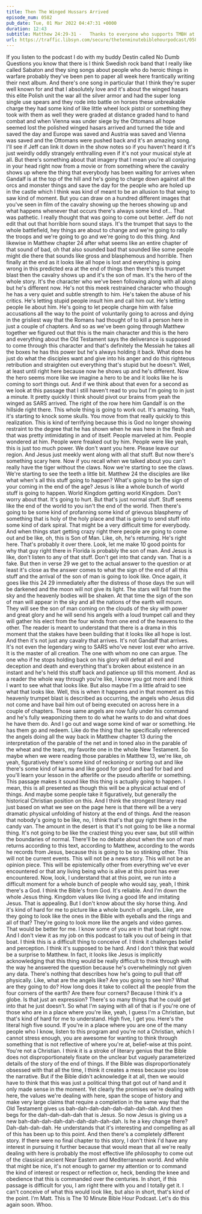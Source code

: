 ```yaml
---
title: Then The Winged Hussars Arrived
episode_num: 0582
pub_date: Tue, 01 Mar 2022 04:47:31 +0000
duration: 12:43
subtitle: Matthew 24:29-31 -   Thanks to everyone who supports TMBH at  You're the reason we can all do this together!  Music written and performed by .  
url: https://traffic.libsyn.com/secure/thetenminutebiblehourpodcast/0582_-_Then_The_Winged_Hussars_Arrived.mp3
---
```


 If you listen to the podcast I do with my buddy Destin called No Dumb Questions you know that there is I think Swedish rock band that I really like called Sabaton and they sing songs about people who do heroic things in warfare probably they've been pen to paper all week here frantically writing their next album. And there's one song in particular that I think they're super well known for and that I absolutely love and it's about the winged hasars this elite Polish unit the war all the silver armor and had the super long single use spears and they rode into battle on horses these unbreakable charge they had some kind of like little wheel lock pistol or something they took with them as well they were graded at distance graded hand to hand combat and when Vienna was under siege by the Ottomans all hope seemed lost the polished winged hasars arrived and turned the tide and saved the day and Europe was saved and Austria was saved and Vienna was saved and the Ottomans were pushed back and it's an amazing song. I'll see if Jeff can link it down in the show notes so if you haven't heard it it's just weirdly oddly strangely enthralling even if it's not your musical style at all. But there's something about that imagery that I mean you're all conjuring in your head right now from a movie or from something where the cavalry shows up where the thing that everybody has been waiting for arrives when Gandalf is at the top of the hill and he's going to charge down against all the orcs and monster things and save the day for the people who are holed up in the castle which I think was kind of meant to be an allusion to that wing to saw kind of moment. But you can draw on a hundred different images that you've seen in film of the cavalry showing up the heroes showing up and what happens whenever that occurs there's always some kind of... That was pathetic. I really thought that was going to come out better. Jeff do not edit that out that horrible horn sound stays. It's the trumpet that says to the whole battlefield, hey things are about to change and we're going to rally the troops and we're going to go and we're going to do this thing. And likewise in Matthew chapter 24 after what seems like an entire chapter of that sound of bad, oh that also sounded bad that sounded like some people might die there that sounds like gross and blasphemous and horrible. Then finally at the end as it looks like all hope is lost and everything is going wrong in this predicted era at the end of things then there's this trumpet blast then the cavalry shows up and it's the son of man. It's the hero of the whole story. It's the character who we've been following along with all along but he's different now. He's not this meek restrained character who though he has a very quiet and subtle strength to him. He's taken the abuse of his critics. He's letting stupid people insult him and call him out. He's letting people lie about him. He's going to let people charge him with false accusations all the way to the point of voluntarily going to across and dying in the grisliest way that the Romans had thought of to kill a person here in just a couple of chapters. And so as we've been going through Matthew together we figured out that this is the main character and this is the hero and everything about the Old Testament says the deliverance is supposed to come through this character and that's definitely the Messiah he takes all the boxes he has this power but he's always holding it back. What does he just do what the disciples want and give into his anger and do this righteous retribution and straighten out everything that's stupid but he doesn't. Well, at least until right here because now he shows up and he's different. Now the hero seems more like we imagine a hero to be and it looks like he is coming to sort things out. And if we think about that even for a second as we look at this passage that I still haven't read to you but I'm going to in just a minute. It pretty quickly I think should pivot our brains from yeah the winged as SARS arrived. The right of the row here him Gandalf is on the hillside right there. This whole thing is going to work out. It's amazing. Yeah, it's starting to knock some skulls. You move from that really quickly to this realization. This is kind of terrifying because this is God no longer showing restraint to the degree that he has shown when he was here in the flesh and that was pretty intimidating in and of itself. People marveled at him. People wondered at him. People were freaked out by him. People were like yeah, this is just too much power. We don't want you here. Please leave our region. And Jesus just meekly went along with all that stuff. But now there's something scary here. Now if you recall when we talked about you can't really have the tiger without the claws. Now we're starting to see the claws. We're starting to see the teeth a little bit. Matthew 24 the disciples are like what when's all this stuff going to happen? What's going to be the sign of your coming in the end of the age? Jesus is like a whole bunch of world stuff is going to happen. World Kingdom getting world Kingdom. Don't worry about that. It's going to hurt. But that's just normal stuff. Stuff seems like the end of the world to you isn't the end of the world. Then there's going to be some kind of profanning some kind of grievous blasphemy of something that is holy of the holy place and that is going to send stuff into some kind of dark spiral. That might be a very difficult time for everybody. And when things start getting crazy right there people are going to come out and be like, oh, this is Son of Man. Like, oh, he's returning. He's right here. That's probably it over there. Look, let me make 10 good points for why that guy right there in Florida is probably the son of man. And Jesus is like, don't listen to any of that stuff. Don't get into that candy van. That is a fake. But then in verse 29 we get to the actual answer to the question or at least it's close as the answer comes to what the sign of the end of all this stuff and the arrival of the son of man is going to look like. Once again, it goes like this 24 29 immediately after the distress of those days the sun will be darkened and the moon will not give its light. The stars will fall from the sky and the heavenly bodies will be shaken. At that time the sign of the son of man will appear in the sky and all the nations of the earth will mourn. They will see the son of man coming on the clouds of the sky with power and great glory and he will send his angels with a loud trumpet call and they will gather his elect from the four winds from one end of the heavens to the other. The reader is meant to understand that there is a drama in this moment that the stakes have been building that it looks like all hope is lost. And then it's not just any cavalry that arrives. It's not Gandalf that arrives. It's not even the legendary wing to SARS who've never lost ever who arrive. It is the master of all creation. The one with whom no one can argue. The one who if he stops holding back on his glory will defeat all evil and deception and death and everything that's broken about existence in an instant and he's held this stuff back and patience up till this moment. And as a reader the whole way through you're like, I know you got more and I think I want to see what that looks like. But also maybe I'm a little afraid to see what that looks like. Well, this is when it happens and in that moment as this heavenly trumpet blast is described as occurring, the angels who Jesus did not come and have bail him out of being executed on across here in a couple of chapters. Those same angels are now fully under his command and he's fully weaponizing them to do what he wants to do and what does he have them do. And I go out and wage some kind of war or something. He has them go and redeem. Like do the thing that he specifically referenced the angels doing all the way back in Matthew chapter 13 during the interpretation of the parable of the net and in toned also in the parable of the wheat and the tears, my favorite one in the whole New Testament. So maybe when we were reading those parables in Matthew 13, we're like, oh yeah, figuratively there's some kind of reckoning or sorting out and like there's some kind of karma and like good for good and bad for bad and you'll learn your lesson in the afterlife or the pseudo afterlife or something. This passage makes it sound like this thing is actually going to happen. I mean, this is all presented as though this will be a physical actual end of things. And maybe some people take it figuratively, but generally the historical Christian position on this. And I think the strongest literary read just based on what we see on the page here is that there will be a very dramatic physical unfolding of history at the end of things. And the reason that nobody's going to be like, no, I think that's that guy right there in the candy van. The amount in the desert is that it's not going to be like a normal thing. It's not going to be like the craziest thing you ever saw, but still within the boundaries of normal. There'll be no debate about when the son of man returns according to this text, according to Matthew, according to the words he records from Jesus, because this is going to be so stinking other. This will not be current events. This will not be a news story. This will not be an opinion piece. This will be epistemically other from everything we've ever encountered or that any living being who is alive at this point has ever encountered. Now, look, I understand that at this point, we run into a difficult moment for a whole bunch of people who would say, yeah, I think there's a God. I think the Bible's from God. It's reliable. And I'm down the whole Jesus thing. Kingdom values like living a good life and imitating Jesus. That is appealing. But I don't know about the sky horse thing. And it's kind of hard for me to picture like a whole bunch of angels. Like, are they going to look like the ones in the Bible with eyeballs and the rings and all of that? They're going to look more like the angels and video games. That would be better for me. I know some of you are in that boat right now. And I don't view it as my job on this podcast to talk you out of being in that boat. I think this is a difficult thing to conceive of. I think it challenges belief and perception. I think it's supposed to be hard. And I don't think that would be a surprise to Matthew. In fact, it looks like Jesus is implicitly acknowledging that this thing would be really difficult to think through with the way he answered the question because he's overwhelmingly not given any data. There's nothing that describes how he's going to pull that off physically. Like, what are the angels like? Are you going to see him? What are they going to do? How long does it take to collect all the people from the four corners of the earth? Are there four corners? Because I think it's a globe. Is that just an expression? There's so many things that he could get into that he just doesn't. So what I'm saying with all of that is if you're one of those who are in a place where you're like, yeah, I guess I'm a Christian, but that's kind of hard for me to understand. High five, I get you. Here's the literal high five sound. If you're in a place where you are one of the many people who I know, listen to this program and you're not a Christian, which I cannot stress enough, you are awesome for wanting to think through something that is not reflective of where you're at, belief-wise at this point. You're not a Christian. I think it is a stroke of literary genius that the Bible does not disproportionately fixate on the unclear but vaguely parameterized details of the story of the end of things. If the Bible was disproportionately obsessed with that all the time, I think it creates a mess because you lose the narrative. But if the Bible didn't acknowledge it at all, then we would have to think that this was just a political thing that got out of hand and it only made sense in the moment. Yet clearly the promises we're dealing with here, the values we're dealing with here, span the scope of history and make very large claims that require a completion in the same way that the Old Testament gives us bah-dah-dah-dah-dah-dah-dah-dah. And then begs for the dah-dah-dah-dah that is Jesus. So now Jesus is giving us a new bah-dah-dah-dah-dah-dah-dah-dah-dah. Is he a key change there? Dah-dah-dah-dah. He understands that it's interesting and compelling as all of this has been up to this point. And then there's a completely different story. If there were no final chapter to this story, I don't think I'd have any interest in pursuing it further because that would mean that all we're really dealing with here is probably the most effective life philosophy to come out of the classical ancient Near Eastern and Mediterranean world. And while that might be nice, it's not enough to garner my attention or to command the kind of interest or respect or reflection or, heck, bending the knee and obedience that this is commanded over the centuries. In short, if this passage is difficult for you, I am right there with you and I totally get it. I can't conceive of what this would look like, but also in short, that's kind of the point. I'm Matt. This is The 10 Minute Bible Hour Podcast. Let's do this again soon. Whoo.
